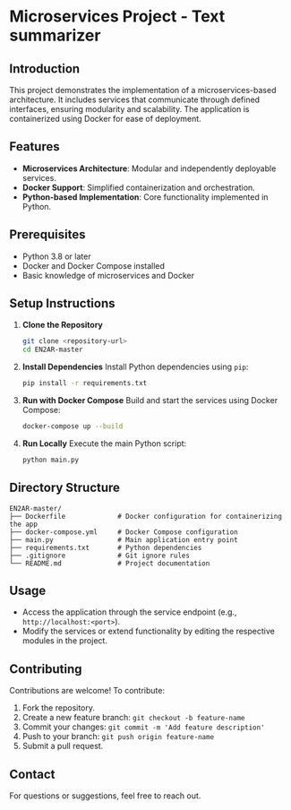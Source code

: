 # Microservices Project - Text summarizer

## Introduction
This project demonstrates the implementation of a microservices-based architecture. It includes services that communicate through defined interfaces, ensuring modularity and scalability. The application is containerized using Docker for ease of deployment.

## Features
- **Microservices Architecture**: Modular and independently deployable services.
- **Docker Support**: Simplified containerization and orchestration.
- **Python-based Implementation**: Core functionality implemented in Python.

## Prerequisites
- Python 3.8 or later
- Docker and Docker Compose installed
- Basic knowledge of microservices and Docker

## Setup Instructions

1. **Clone the Repository**
   ```bash
   git clone <repository-url>
   cd EN2AR-master
   ```

2. **Install Dependencies**
   Install Python dependencies using `pip`:
   ```bash
   pip install -r requirements.txt
   ```

3. **Run with Docker Compose**
   Build and start the services using Docker Compose:
   ```bash
   docker-compose up --build
   ```

4. **Run Locally**
   Execute the main Python script:
   ```bash
   python main.py
   ```

## Directory Structure
```
EN2AR-master/
├── Dockerfile             # Docker configuration for containerizing the app
├── docker-compose.yml     # Docker Compose configuration
├── main.py                # Main application entry point
├── requirements.txt       # Python dependencies
├── .gitignore             # Git ignore rules
└── README.md              # Project documentation
```

## Usage
- Access the application through the service endpoint (e.g., `http://localhost:<port>`).
- Modify the services or extend functionality by editing the respective modules in the project.

## Contributing
Contributions are welcome! To contribute:
1. Fork the repository.
2. Create a new feature branch: `git checkout -b feature-name`
3. Commit your changes: `git commit -m 'Add feature description'`
4. Push to your branch: `git push origin feature-name`
5. Submit a pull request.


## Contact
For questions or suggestions, feel free to reach out.

